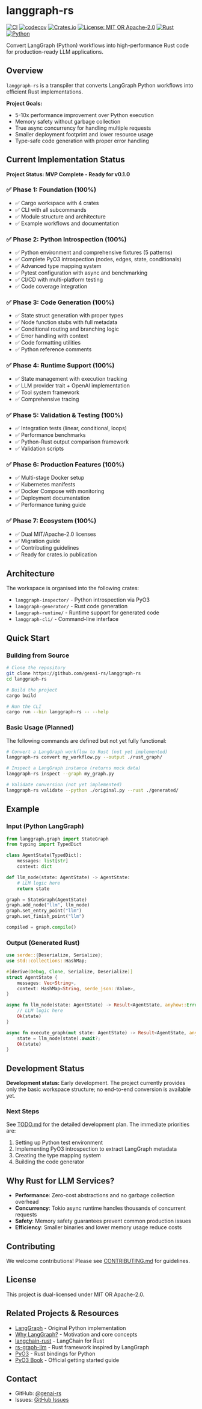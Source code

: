 # langgraph-rs

[![CI](https://github.com/genai-rs/langgraph-rs/workflows/CI/badge.svg)](https://github.com/genai-rs/langgraph-rs/actions)
[![codecov](https://codecov.io/gh/genai-rs/langgraph-rs/branch/main/graph/badge.svg)](https://codecov.io/gh/genai-rs/langgraph-rs)
[![Crates.io](https://img.shields.io/crates/v/langgraph-rs)](https://crates.io/crates/langgraph-rs)
[![License: MIT OR Apache-2.0](https://img.shields.io/badge/License-MIT%20OR%20Apache--2.0-blue.svg)](LICENSE-MIT)
[![Rust](https://img.shields.io/badge/rust-1.75%2B-orange.svg)](https://www.rust-lang.org/)
[![Python](https://img.shields.io/badge/python-3.8%2B-blue.svg)](https://www.python.org/)

Convert LangGraph (Python) workflows into high-performance Rust code for production-ready LLM applications.

## Overview

`langgraph-rs` is a transpiler that converts LangGraph Python workflows into efficient Rust implementations.

**Project Goals:**
- 5-10x performance improvement over Python execution
- Memory safety without garbage collection
- True async concurrency for handling multiple requests
- Smaller deployment footprint and lower resource usage
- Type-safe code generation with proper error handling

## Current Implementation Status

**Project Status: MVP Complete - Ready for v0.1.0**

### ✅ Phase 1: Foundation (100%)
- ✅ Cargo workspace with 4 crates
- ✅ CLI with all subcommands
- ✅ Module structure and architecture
- ✅ Example workflows and documentation

### ✅ Phase 2: Python Introspection (100%)
- ✅ Python environment and comprehensive fixtures (5 patterns)
- ✅ Complete PyO3 introspection (nodes, edges, state, conditionals)
- ✅ Advanced type mapping system
- ✅ Pytest configuration with async and benchmarking
- ✅ CI/CD with multi-platform testing
- ✅ Code coverage integration

### ✅ Phase 3: Code Generation (100%)
- ✅ State struct generation with proper types
- ✅ Node function stubs with full metadata
- ✅ Conditional routing and branching logic
- ✅ Error handling with context
- ✅ Code formatting utilities
- ✅ Python reference comments

### ✅ Phase 4: Runtime Support (100%)
- ✅ State management with execution tracking
- ✅ LLM provider trait + OpenAI implementation
- ✅ Tool system framework
- ✅ Comprehensive tracing

### ✅ Phase 5: Validation & Testing (100%)
- ✅ Integration tests (linear, conditional, loops)
- ✅ Performance benchmarks
- ✅ Python-Rust output comparison framework
- ✅ Validation scripts

### ✅ Phase 6: Production Features (100%)
- ✅ Multi-stage Docker setup
- ✅ Kubernetes manifests
- ✅ Docker Compose with monitoring
- ✅ Deployment documentation
- ✅ Performance tuning guide

### ✅ Phase 7: Ecosystem (100%)
- ✅ Dual MIT/Apache-2.0 licenses
- ✅ Migration guide
- ✅ Contributing guidelines
- ✅ Ready for crates.io publication

## Architecture

The workspace is organised into the following crates:

- `langgraph-inspector/` - Python introspection via PyO3
- `langgraph-generator/` - Rust code generation
- `langgraph-runtime/` - Runtime support for generated code
- `langgraph-cli/` - Command-line interface

## Quick Start

### Building from Source

```bash
# Clone the repository
git clone https://github.com/genai-rs/langgraph-rs
cd langgraph-rs

# Build the project
cargo build

# Run the CLI
cargo run --bin langgraph-rs -- --help
```

### Basic Usage (Planned)

The following commands are defined but not yet fully functional:

```bash
# Convert a LangGraph workflow to Rust (not yet implemented)
langgraph-rs convert my_workflow.py --output ./rust_graph/

# Inspect a LangGraph instance (returns mock data)
langgraph-rs inspect --graph my_graph.py

# Validate conversion (not yet implemented)
langgraph-rs validate --python ./original.py --rust ./generated/
```

## Example

### Input (Python LangGraph)

```python
from langgraph.graph import StateGraph
from typing import TypedDict

class AgentState(TypedDict):
    messages: list[str]
    context: dict

def llm_node(state: AgentState) -> AgentState:
    # LLM logic here
    return state

graph = StateGraph(AgentState)
graph.add_node("llm", llm_node)
graph.set_entry_point("llm")
graph.set_finish_point("llm")

compiled = graph.compile()
```

### Output (Generated Rust)

```rust
use serde::{Deserialize, Serialize};
use std::collections::HashMap;

#[derive(Debug, Clone, Serialize, Deserialize)]
struct AgentState {
    messages: Vec<String>,
    context: HashMap<String, serde_json::Value>,
}

async fn llm_node(state: AgentState) -> Result<AgentState, anyhow::Error> {
    // LLM logic here
    Ok(state)
}

async fn execute_graph(mut state: AgentState) -> Result<AgentState, anyhow::Error> {
    state = llm_node(state).await?;
    Ok(state)
}
```

## Development Status

**Development status:** Early development. The project currently provides only the basic workspace structure; no end-to-end conversion is available yet.

### Next Steps

See [TODO.md](TODO.md) for the detailed development plan. The immediate priorities are:
1. Setting up Python test environment
2. Implementing PyO3 introspection to extract LangGraph metadata
3. Creating the type mapping system
4. Building the code generator

## Why Rust for LLM Services?

- **Performance**: Zero-cost abstractions and no garbage collection overhead
- **Concurrency**: Tokio async runtime handles thousands of concurrent requests
- **Safety**: Memory safety guarantees prevent common production issues
- **Efficiency**: Smaller binaries and lower memory usage reduce costs

## Contributing

We welcome contributions! Please see [CONTRIBUTING.md](CONTRIBUTING.md) for guidelines.

## License

This project is dual-licensed under MIT OR Apache-2.0.

## Related Projects & Resources

- [LangGraph](https://github.com/langchain-ai/langgraph) - Original Python implementation
- [Why LangGraph?](https://langchain-ai.github.io/langgraph/concepts/why-langgraph/) - Motivation and core concepts
- [langchain-rust](https://github.com/Abraxas-365/langchain-rust) - LangChain for Rust
- [rs-graph-llm](https://github.com/a-agmon/rs-graph-llm) - Rust framework inspired by LangGraph
- [PyO3](https://github.com/PyO3/pyo3) - Rust bindings for Python
- [PyO3 Book](https://pyo3.rs/main/getting-started.html) - Official getting started guide

## Contact

- GitHub: [@genai-rs](https://github.com/genai-rs)
- Issues: [GitHub Issues](https://github.com/genai-rs/langgraph-rs/issues)
